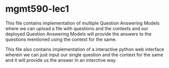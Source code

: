 # mgmt590-lec1

This file contains implementation of multiple Question Answering Models where we can upload a file with 
questions and the contexts and our deployed Question Answering Models will provide the answers to the 
questions mentioned using the context for the same.

This file also contains implementation of a interactive python web interface wherein we can just input
our single question and the context for the same and it will provide us the answer in an interctive way.

